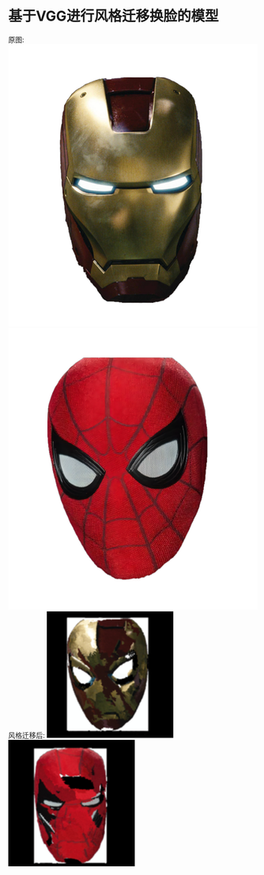 # 基于VGG进行风格迁移换脸的模型
原图:
![1](./data/raw/iron3.png)
![2](./data/raw/spider4.png)
风格迁移后:
![3](./已经不想改了的最终版iron.png)
![4](./已经不想改了的最终版spider.png)